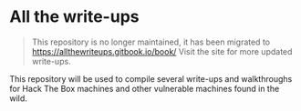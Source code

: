 # All the write-ups
> This repository is no longer maintained, it has been migrated to https://allthewriteups.gitbook.io/book/
> Visit the site for more updated write-ups.

This repository will be used to compile several write-ups and walkthroughs for Hack The Box machines and other vulnerable machines found in the wild.
